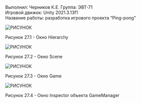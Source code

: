 Выполнил: Черников К.Е. 
Группа: ЭВТ-71  
Игровой движок: Unity 2021.3.13f1  
Название работы: разработка игрового проекта “Ping-pong”




![РИСУНОК](https://gspics.org/images/2022/12/04/0XqH83.png)  

Рисунок 27.1 - Окно Hierarchy

![РИСУНОК](https://gspics.org/images/2022/12/04/0Xq4Uy.png)  

Рисунок 27.2 - Окно Scene

![РИСУНОК](https://gspics.org/images/2022/12/04/0XqDBI.png)  

Рисунок 27.3 - Окно Game

![РИСУНОК](https://gspics.org/images/2022/12/04/0XqGWa.png)  

Рисунок 27.4 - Окно Inspector объекта GameManager

